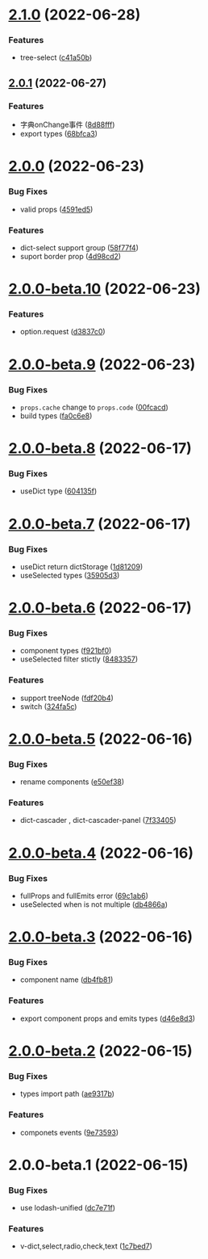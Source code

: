# [2.1.0](https://github.com/SoulLyoko/vue-dictionary/compare/v2.0.1...v2.1.0) (2022-06-28)


### Features

* tree-select ([c41a50b](https://github.com/SoulLyoko/vue-dictionary/commit/c41a50bad4055d60976f632d1deaf19c1746fbd1))



## [2.0.1](https://github.com/SoulLyoko/vue-dictionary/compare/v2.0.0...v2.0.1) (2022-06-27)


### Features

* 字典onChange事件 ([8d88fff](https://github.com/SoulLyoko/vue-dictionary/commit/8d88fff49f135809288cac7fe7fbc167e4782f80))
* export types ([68bfca3](https://github.com/SoulLyoko/vue-dictionary/commit/68bfca3240d5b1e7f4b17c501df1677a496a2589))



# [2.0.0](https://github.com/SoulLyoko/vue-dictionary/compare/v2.0.0-beta.10...v2.0.0) (2022-06-23)


### Bug Fixes

* valid props ([4591ed5](https://github.com/SoulLyoko/vue-dictionary/commit/4591ed5df832b963a10d99b3fe213598437743f5))


### Features

* dict-select support group ([58f77f4](https://github.com/SoulLyoko/vue-dictionary/commit/58f77f47f5a5a9d73fffe6275bf01378035bc7fb))
* suport border prop ([4d98cd2](https://github.com/SoulLyoko/vue-dictionary/commit/4d98cd2f08bb06ca1ba35bc9cc541ad5464631e0))



# [2.0.0-beta.10](https://github.com/SoulLyoko/vue-dictionary/compare/v2.0.0-beta.9...v2.0.0-beta.10) (2022-06-23)


### Features

* option.request ([d3837c0](https://github.com/SoulLyoko/vue-dictionary/commit/d3837c0f4fac213dfe1ecd2ac6585ad587fb13fd))



# [2.0.0-beta.9](https://github.com/SoulLyoko/vue-dictionary/compare/v2.0.0-beta.8...v2.0.0-beta.9) (2022-06-23)


### Bug Fixes

* `props.cache` change to `props.code` ([00fcacd](https://github.com/SoulLyoko/vue-dictionary/commit/00fcacd24a33f8db59d3144f7fd7bf57d576e073))
* build types ([fa0c6e8](https://github.com/SoulLyoko/vue-dictionary/commit/fa0c6e889878509962e43048da99a64cf11c51aa))



# [2.0.0-beta.8](https://github.com/SoulLyoko/vue-dictionary/compare/v2.0.0-beta.7...v2.0.0-beta.8) (2022-06-17)


### Bug Fixes

* useDict type ([604135f](https://github.com/SoulLyoko/vue-dictionary/commit/604135ffcaa9fd46250b94879a86537318f2eee3))



# [2.0.0-beta.7](https://github.com/SoulLyoko/vue-dictionary/compare/v2.0.0-beta.6...v2.0.0-beta.7) (2022-06-17)


### Bug Fixes

* useDict return dictStorage ([1d81209](https://github.com/SoulLyoko/vue-dictionary/commit/1d81209d49ab7e7872753c00bcde29423d7e2535))
* useSelected types ([35905d3](https://github.com/SoulLyoko/vue-dictionary/commit/35905d34ab719f9639e7eaa59ae1e652056d4ab5))



# [2.0.0-beta.6](https://github.com/SoulLyoko/vue-dictionary/compare/v2.0.0-beta.5...v2.0.0-beta.6) (2022-06-17)


### Bug Fixes

* component types ([f921bf0](https://github.com/SoulLyoko/vue-dictionary/commit/f921bf0cbb1aff71a5ac6f7288de71359a39930f))
* useSelected filter stictly ([8483357](https://github.com/SoulLyoko/vue-dictionary/commit/8483357537dbbd053ff5f877cefbc69679fa06b9))


### Features

* support treeNode ([fdf20b4](https://github.com/SoulLyoko/vue-dictionary/commit/fdf20b415c8f75d1bd8b7ded8b086c02eb449f19))
* switch ([324fa5c](https://github.com/SoulLyoko/vue-dictionary/commit/324fa5ce32d8cc482458b2e7ce04eb4e44b63733))



# [2.0.0-beta.5](https://github.com/SoulLyoko/vue-dictionary/compare/v2.0.0-beta.4...v2.0.0-beta.5) (2022-06-16)


### Bug Fixes

* rename components ([e50ef38](https://github.com/SoulLyoko/vue-dictionary/commit/e50ef38d53ad32f8dca6f65bb9e0ccaa459c1824))


### Features

* dict-cascader , dict-cascader-panel ([7f33405](https://github.com/SoulLyoko/vue-dictionary/commit/7f33405b836f7adedbb79aac28f06d0b651d7e23))



# [2.0.0-beta.4](https://github.com/SoulLyoko/vue-dictionary/compare/v2.0.0-beta.3...v2.0.0-beta.4) (2022-06-16)


### Bug Fixes

* fullProps and fullEmits error ([69c1ab6](https://github.com/SoulLyoko/vue-dictionary/commit/69c1ab6492933e3e2ebe968cb513505de874c304))
* useSelected when is not multiple ([db4866a](https://github.com/SoulLyoko/vue-dictionary/commit/db4866aca1d88a5513fc93ddf64238de3780edc1))



# [2.0.0-beta.3](https://github.com/SoulLyoko/vue-dictionary/compare/v2.0.0-beta.2...v2.0.0-beta.3) (2022-06-16)


### Bug Fixes

* component name ([db4fb81](https://github.com/SoulLyoko/vue-dictionary/commit/db4fb816e5b93b48acb7be8797ba309ed795a659))


### Features

* export component props and emits types ([d46e8d3](https://github.com/SoulLyoko/vue-dictionary/commit/d46e8d35a5126133a8fe07177636d1c0ac7b0425))



# [2.0.0-beta.2](https://github.com/SoulLyoko/vue-dictionary/compare/v2.0.0-beta.1...v2.0.0-beta.2) (2022-06-15)


### Bug Fixes

* types  import path ([ae9317b](https://github.com/SoulLyoko/vue-dictionary/commit/ae9317b644ecfe2004258c06c048dfc545c2d4fc))


### Features

* componets events ([9e73593](https://github.com/SoulLyoko/vue-dictionary/commit/9e73593ee4ffe2a86bf9156e9235c1ac49cc275f))



# 2.0.0-beta.1 (2022-06-15)


### Bug Fixes

* use lodash-unified ([dc7e71f](https://github.com/SoulLyoko/vue-dictionary/commit/dc7e71fe393c4097b7eb035c141687f8d2b27eb1))


### Features

* v-dict,select,radio,check,text ([1c7bed7](https://github.com/SoulLyoko/vue-dictionary/commit/1c7bed70ba3670e7ef247b4c08b98371b219f65f))



